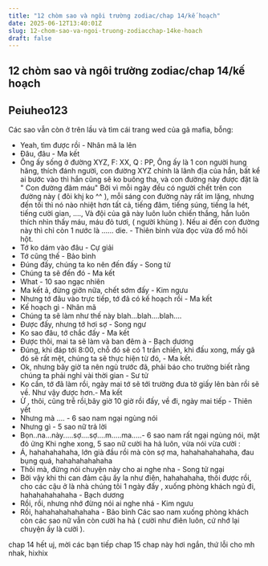 ```yaml
---
title: "12 chòm sao và ngôi trường zodiac/chap 14/kế hoạch"
date: 2025-06-12T13:40:01Z
slug: 12-chom-sao-va-ngoi-truong-zodiacchap-14ke-hoach
draft: false
---
```


## 12 chòm sao và ngôi trường zodiac/chap 14/kế hoạch

## Peiuheo123

Các sao vẫn còn ở trên lầu và tìm cái trang wed của gã mafia, bỗng:
- Yeah, tìm được rồi - Nhân mã la lên
- Đâu, đâu - Ma kết
- Ông ấy sống ở đường XYZ, F: XX, Q : PP, Ông ấy là 1 con người hung hăng, thích đánh người, con đường XYZ chính là lãnh địa của hắn, bất kể ai bước vào thì hắn cũng sẽ ko buông tha, và con đường này được đặt là " Con đường đãm máu" Bởi vì mỗi ngày đều có người chết trên con đường này ( đôi khj ko ^^ ), mỗi sáng con đường này rất im lặng, nhưng đến tối thì nó nào nhiệt hơn tất cả, tiếng đâm, tiếng súng, tiếng la hét, tiếng cười gian, ...., Và đội của gã này luôn luôn chiến thắng, hắn luôn thích nhìn thấy máu, máu đỏ tươi, ( người khùng ). Nếu ai đến con đường này thì chỉ còn 1 nước là ...... die. - Thiên bình vừa đọc vừa đổ mồ hôi hột.
- Tớ ko dám vào đâu - Cự giải
- Tớ cũng thế - Bảo bình
- Đúng đấy, chúng ta ko nên đến đấy - Song tử
- Chúng ta sẽ đến đó - Ma kết
- What - 10 sao ngạc nhiên
- Ma kết ả, đừng giỡn nữa, chết sớm đấy - Kim ngưu
- Nhưng tớ đâu vào trực tiếp, tớ đã có kế hoạch rồi - Ma kết
- Kế hoạch gì - Nhân mã
- Chúng ta sẽ làm như thế này blah...blah....blah....
- Được đấy, nhưng tớ hơi sợ - Song ngư
- Ko sao đâu, tớ chắc đấy - Ma kết
- Được thôi, mai ta sẽ làm và ban đêm à - Bạch dương
- Đúng, khi đáp tới 8:00, chỗ đó sẽ có 1 trần chiến, khi đấu xong, mấy gã đó sẽ rất mệt, chúng ta sẽ thực hiện từ đó, - Ma kết.
- Ok, nhưng bây giờ ta nên ngủ trước đã, phải báo cho trường biết rằng chúng ta phải nghỉ vài thời gian - Sư tử
- Ko cần, tớ đã làm rồi, ngày mai tớ sẽ tới trường đưa tờ giấy lên bàn rồi sẽ về. Như vậy được hơn.- Ma kết
- Ừ , thôi, cũng trễ rồi,bây giờ 10 giờ rồi đấy, về đi, ngày mai tiếp - Thiên yết
- Nhưng mà .... - 6 sao nam ngại ngùng nói
- Nhưng gì - 5 sao nữ trả lời
- Bọn..na...này.....sợ....sợ....m.....ma.....- 6 sao nam rất ngại ngùng nói, mặt đỏ ửng
Khi nghe xong, 5 sao nữ cười ha hả luôn, vừa nói vừa cười :
- Á, hahahahahaha, lớn già đầu rồi mà còn sợ ma, hahahahahahaha, đau bụng quá, hahahahahahaha
- Thôi mà, đừng nói chuyện này cho ai nghe nha - Song tử ngại
- Bởi vậy khi thi can đảm cậu ấy la như điên, hahahahaha, thôi được rồi, cho các cậu ở là nhà chúng tôi 1 ngày đấy , xuống phòng khách ngủ đi, hahahahahahaha - Bạch dương
- Rồi, rồi, nhưng nhớ đừng nói ai nghe nhá - Kim ngưu
- Rồi, hahahahahahahaha - Bảo bình
Các sao nam xuống phòng khách còn các sao nữ vẫn còn cười ha hả ( cười như điên luôn, cứ nhớ lại chuyện ấy là cười ). 

chap 14 hết uj, mời các bạn tiếp chap 15
chap này hơi ngắn, thứ lỗi cho mh nhak, hixhix